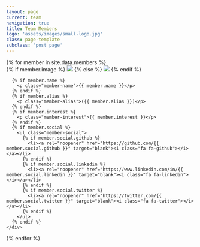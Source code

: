 ```yaml
---
layout: page
current: team
navigation: true
title: Team Members
logo: 'assets/images/small-logo.jpg'
class: page-template
subclass: 'post page'
---
```

<!-- <link rel="stylesheet" href="{{ '/assets/bootstrap_grid/bootstrap.css' | prepend: site.baseurl | replace: '//','/' }}"> -->
<!-- <script src="{{ '/assets/bootstrap_grid/bootstrap.min.js' | prepend: site.baseurl | replace: '//','/' }}"></script> -->
<div class="member-container">
  {% for member in site.data.members %}
  <!-- {{ member }} -->
    <div class="member-box" {% if member.display_order %}style="order: {{ member.display_order }}"{% endif %}>
      {% if member.image %}
        <img src='{{ site.baseurl | append: '/assets/images/members/' | append: member.image | replace: '//','/' }}' class='member-image'>
      {% else %}
        <img src='{{ site.baseurl | append: '/assets/images/members/' | append: 'anonymous.png' | replace: '//','/' }}' class='member-image'>
      {% endif %}

      {% if member.name %}
        <p class="member-name">{{ member.name }}</p>
      {% endif %}
      {% if member.alias %}
        <p class="member-alias">({{ member.alias }})</p>
      {% endif %}
      {% if member.interest %}
        <p class="member-interest">{{ member.interest }}</p>
      {% endif %}
      {% if member.social %}
        <ul class="member-social">
          {% if member.social.github %}
            <li><a rel="noopener" href="https://github.com/{{ member.social.github }}" target="blank"><i class="fa fa-github"></i></a></li>
          {% endif %}
          {% if member.social.linkedin %}
            <li><a rel="noopener" href="https://www.linkedin.com/in/{{ member.social.linkedin }}" target="blank"><i class="fa fa-linkedin"></i></a></li>
          {% endif %}
          {% if member.social.twitter %}
            <li><a rel="noopener" href="https://twitter.com/{{ member.social.twitter }}" target="blank"><i class="fa fa-twitter"></i></a></li>
          {% endif %}
        </ul>
      {% endif %}
    </div>
  {% endfor %}
</div>
<style>
  .row{
    display: table;
    /* margin-left: -15px;
    margin-right: -15px; */
  }

  .member-container{
    justify-content: space-evenly;
    display: inline-flex;
    flex-direction: row;
    flex-wrap: wrap;
    align-items: stretch;
  }

  .member-box{
    float: left;
    padding: 0.5%;
    width: 30%;
    min-width: 300px;
    height: 100%; /*for flex to work*/
    border-radius: 2%;
    margin: 1.5%;
    background-color: #a9bfbe17;
  }

  .member-image{
    padding-left: 5%;
    padding-right: 5%;
    width: 90%;
    height: 90%;
    margin-bottom: 2%;
    border-radius: 50%;
  }

  .member-name, .member-interest, .member-alias{
    text-align: center;
    font-size: 115%;
    margin-bottom: 2%;
  }
  .member-name{
    font-weight: bold;
  }

  .member-interest{
    font-size: 100%;
  }

  .member-alias{
    font-size: 90%;
    margin-top: -1%;
  }

  .member-social {
    list-style: none;
    padding: 3%;
    margin: 0;
    justify-content: space-evenly;
    display: inline-flex;
    flex-direction: row;
    flex-wrap: wrap;
  }
  .member-social > li{
    display: inline;
    margin: 0;
    padding: 0;
  }
</style>

<!-- Override the original -->
<style>
  @media (max-width: 1170px)
  .post-full-content {
      padding: 0;
  }

  .post-full-content {
      padding: 0;
  }
</style>
